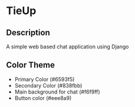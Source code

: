 # TieUp

## Description

A simple web based chat application using Django

## Color Theme

- Primary Color (#6593f5)
- Secondary Color (#838fbb)
- Main background for chat (#f6f9ff)
- Button color (#eee8a9)
